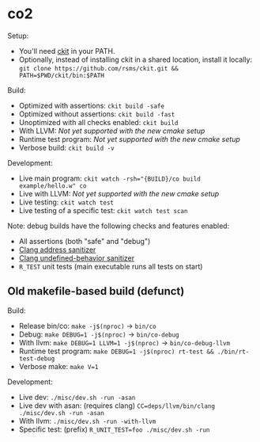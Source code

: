 # co2

Setup:
- You'll need [ckit](https://github.com/rsms/ckit) in your PATH.
- Optionally, instead of installing ckit in a shared location, install it locally:
  `git clone https://github.com/rsms/ckit.git && PATH=$PWD/ckit/bin:$PATH`

Build:
- Optimized with assertions: `ckit build -safe`
- Optimized without assertions: `ckit build -fast`
- Unoptimized with all checks enabled: `ckit build`
- With LLVM: _Not yet supported with the new cmake setup_
- Runtime test program: _Not yet supported with the new cmake setup_
- Verbose build: `ckit build -v`

Development:
- Live main program: `ckit watch -rsh="{BUILD}/co build example/hello.w" co`
- Live with LLVM: _Not yet supported with the new cmake setup_
- Live testing: `ckit watch test`
- Live testing of a specific test: `ckit watch test scan`

Note: debug builds have the following checks and features enabled:
- All assertions (both "safe" and "debug")
- [Clang address sanitizer](https://clang.llvm.org/docs/AddressSanitizer.html)
- [Clang undefined-behavior sanitizer](https://clang.llvm.org/docs/UndefinedBehaviorSanitizer.html)
- `R_TEST` unit tests (main executable runs all tests on start)


## Old makefile-based build (defunct)

Build:
- Release bin/co: `make -j$(nproc)` → `bin/co`
- Debug: `make DEBUG=1 -j$(nproc)` → `bin/co-debug`
- With llvm: `make DEBUG=1 LLVM=1 -j$(nproc)` → `bin/co-debug-llvm`
- Runtime test program: `make DEBUG=1 -j$(nproc) rt-test && ./bin/rt-test-debug`
- Verbose make: `make V=1`

Development:
- Live dev: `./misc/dev.sh -run -asan`
- Live dev with asan: (requires clang) `CC=deps/llvm/bin/clang ./misc/dev.sh -run -asan`
- With llvm: `./misc/dev.sh -run -with-llvm`
- Specific test: (prefix) `R_UNIT_TEST=foo ./misc/dev.sh -run`
